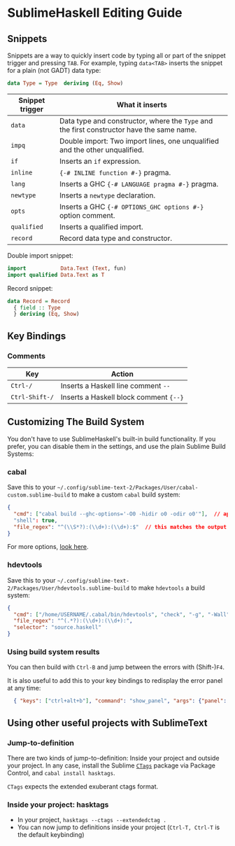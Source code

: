 SublimeHaskell Editing Guide
============================

## Snippets

Snippets are a way to quickly insert code by typing all or part of the snippet trigger and pressing `TAB`. For example, typing `data<TAB>` inserts the snippet for a plain (not GADT) data type:
```Haskell
data Type = Type  deriving (Eq, Show)
```

| Snippet trigger | What it inserts                                                                           |
| --------------- | ----------------------------------------------------------------------------------------- |
| `data`          | Data type and constructor, where the `Type` and the first constructor have the same name. |
| `impq`          | Double import: Two import lines, one unqualified and the other unqualified.               |
| `if`            | Inserts an `if` expression.                                                               |
| `inline`        | `{-# INLINE function #-}` pragma.                                                         |
| `lang`          | Inserts a GHC `{-# LANGUAGE pragma #-}` pragma.                                           |
| `newtype`       | Inserts a `newtype` declaration.                                                          |
| `opts`          | Inserts a GHC `{-# OPTIONS_GHC options #-}` option comment.                               |
| `qualified`     | Inserts a qualified import.                                                               |
| `record`        | Record data type and constructor.                                                         |

Double import snippet:
```Haskell
import           Data.Text (Text, fun)
import qualified Data.Text as T
```

Record snippet:
```Haskell
data Record = Record
  { field :: Type
  } deriving (Eq, Show)
```

## Key Bindings

### Comments

| Key            | Action                                 |
| -------------- | -------------------------------------- |
| `Ctrl-/`       | Inserts a Haskell line comment `-- `   |
| `Ctrl-Shift-/` | Inserts a Haskell block comment `{--}` |

## Customizing The Build System

You don't have to use SublimeHaskell's built-in build functionality. If you prefer, you can disable them in the settings, and use the plain Sublime Build Systems:

### cabal

Save this to your `~/.config/sublime-text-2/Packages/User/cabal-custom.sublime-build` to make a custom `cabal` build system:

```json
{
  "cmd": ["cabal build --ghc-options='-O0 -hidir o0 -odir o0'"],  // append lib:myPackage or myexecutable here to only build certain cabal targets
  "shell": true,
  "file_regex": "^(\\S*?):(\\d+):(\\d+):$"  // this matches the output of ghc
}
```

For more options, [look here](http://docs.sublimetext.info/en/latest/reference/build_systems.html).

### hdevtools

Save this to your `~/.config/sublime-text-2/Packages/User/hdevtools.sublime-build` to make `hdevtools` a build system:

```json
{
  "cmd": ["/home/USERNAME/.cabal/bin/hdevtools", "check", "-g", "-Wall", "$file"],
  "file_regex": "^(.*?):(\\d+):(\\d+):",
  "selector": "source.haskell"
}
```

### Using build system results

You can then build with `Ctrl-B` and jump between the errors with (Shift-)`F4`.

It is also useful to add this to your key bindings to redisplay the error panel at any time:

```json
  { "keys": ["ctrl+alt+b"], "command": "show_panel", "args": {"panel": "output.exec"} }
```

## Using other useful projects with SublimeText

### Jump-to-definition

There are two kinds of jump-to-definition: Inside your project and outside your project.
In any case, install the Sublime [`CTags`](https://github.com/SublimeText/CTags) package via Package Control,
and `cabal install hasktags`.

`CTags` expects the extended exuberant ctags format.

### Inside your project: hasktags

* In your project, `hasktags --ctags --extendedctag .`
* You can now jump to definitions inside your project (`Ctrl-T, Ctrl-T` is the default keybinding)
